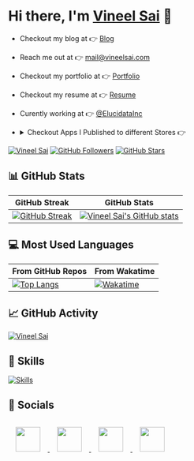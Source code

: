 # Hi there, I'm [Vineel Sai](https://vineelsai.com) 👋

- Checkout my blog at 👉 [Blog](https://vineelsai.com)
- Reach me out at 👉 mail@vineelsai.com
- Checkout my portfolio at 👉 [Portfolio](https://vineelsai.com/portfolio)
- Checkout my resume at 👉 [Resume](https://vineelsai.com/resume/resume.pdf)
- Curently working at 👉 [@ElucidataInc](https://github.com/ElucidataInc)
- <details>
    <summary>Checkout Apps I Published to different Stores 👉</summary>

    |App Name | App Logo | Published Date | Download |
    |---------|----------|----------------|----------|
    | Tic Tac Toe | ![Tic Tac Toe](https://github.com/VsTechDev/Tic-Tac-Toe/blob/main/app/src/main/ic_launcher-web.png?raw=true) | Jan 24, 2020 | [![Play Store](https://play.google.com/intl/en_us/badges/static/images/badges/en_badge_web_generic.png)](https://play.google.com/store/apps/details?id=com.vs.tictactoe) |
    | Sudoku | ![Sudoku](https://github.com/VsTechDev/Sudoku/blob/main/app/src/main/ic_app_icon-playstore.png?raw=true) | Mar 30, 2020 | [![Play Store](https://play.google.com/intl/en_us/badges/static/images/badges/en_badge_web_generic.png)](https://play.google.com/store/apps/details?id=com.vs.sudoku) |
    | Paint | ![Paint](https://github.com/VsTechDev/Paint/blob/main/app/src/main/ic_launcher_icon-playstore.png?raw=true) | Apr 30, 2020 | [![Play Store](https://play.google.com/intl/en_us/badges/static/images/badges/en_badge_web_generic.png)](https://play.google.com/store/apps/details?id=com.vs.paint) |
    | Calculator | ![Calculator](https://github.com/VsTechDev/Calculator/blob/main/app/src/main/ic_launcher-playstore.png?raw=true) | Oct 20, 2020 | [![Play Store](https://play.google.com/intl/en_us/badges/static/images/badges/en_badge_web_generic.png)](https://play.google.com/store/apps/details?id=com.vs.calculator) |
    | Root & SafetyNet Checker | ![Root & SafetyNet Checker](https://github.com/VsTechDev/Root-Checker/blob/main/app/src/main/ic_launcher-playstore.png?raw=true) | Oct 22, 2020 | [![Play Store](https://play.google.com/intl/en_us/badges/static/images/badges/en_badge_web_generic.png)](https://play.google.com/store/apps/details?id=com.vs.rootchecker) |
    | Take Notes | ![Take Notes](https://github.com/VsTechDev/Take-Notes/blob/main/app/src/main/ic_launcher-playstore.png?raw=true) | Dec 25, 2020 | [![Play Store](https://play.google.com/intl/en_us/badges/static/images/badges/en_badge_web_generic.png)](https://play.google.com/store/apps/details?id=com.vs.takenotes) |
    | Direct Message | ![Direct Message](https://github.com/VsTechDev/Direct-Message/blob/main/app/src/main/ic_launcher-playstore.png?raw=true) | Feb 3, 2021 | [![Play Store](https://play.google.com/intl/en_us/badges/static/images/badges/en_badge_web_generic.png)](https://play.google.com/store/apps/details?id=com.vs.direct.message) |
    | VSCoder | ![VSCoder](https://vineelsai.gallerycdn.vsassets.io/extensions/vineelsai/vscoder/1.0.3/1651505300533/Microsoft.VisualStudio.Services.Icons.Default) | Jun 12, 2021 | [![Visual Studio Code](https://cdn.vsassets.io/v/M213_20221206.3/_content/Header/vs-logo.png)](https://marketplace.visualstudio.com/items?itemName=vineelsai.vscoder) |
    | Flapping Fish | ![Flapping Fish](https://play-lh.googleusercontent.com/e3r0O8Jw1_7rD38zeNkko3qp1XMRjS-x9V-NqM_BsBZnuLXTzXT5_XK50FpttBKEIcA=w240-h480-rw) | Jun 17, 2021 | [![Play Store](https://play.google.com/intl/en_us/badges/static/images/badges/en_badge_web_generic.png)](https://play.google.com/store/apps/details?id=com.vs.FlappyBird) |
    | Space Invasion | ![Space Invasion](https://play-lh.googleusercontent.com/RO6HL0yklWCzIRQpgTUQNEr9Nj7Uycn4AlKRFDMSTL9HpODW1vXsIF4W00JQPDbhbuI=w240-h480-rw) | Sep 5, 2021 | [![Play Store](https://play.google.com/intl/en_us/badges/static/images/badges/en_badge_web_generic.png)](https://play.google.com/store/apps/details?id=com.vs.SpaceInvaders) |
    | Fedora WSL | ![Fedora WSL](https://github.com/VsTechDev/Fedora-WSL/blob/main/FedoraWSL-Appx/Assets/Square150x150Logo.scale-400.png?raw=true) | Jan 5, 2023 | [![Microsoft Store](https://developer.microsoft.com/en-us/store/badges/images/English_get-it-from-MS.png)](https://apps.microsoft.com/store/detail/fedora-wsl/9NPCP8DRCHSN) |
    | Arch WSL | ![Arch WSL](https://github.com/VsTechDev/Arch-WSL/blob/main/ArchWSL-Appx/Assets/Square150x150Logo.scale-400.png?raw=true) | Jan 5, 2023 | [![Microsoft Store](https://developer.microsoft.com/en-us/store/badges/images/English_get-it-from-MS.png)](https://apps.microsoft.com/store/detail/arch-wsl/9MZNMNKSM73X) |

</details>

[![Vineel Sai](https://komarev.com/ghpvc/?username=vineelsai26&color=FE9600)](https://vineelsai.com)
[![GitHub Followers](https://img.shields.io/github/followers/vineelsai26?label=Followers&color=FE9600)](https://vineelsai.com)
[![GitHub Stars](https://img.shields.io/github/stars/vineelsai26?label=Stars&color=FE9600)](https://vineelsai.com)

## 📊 GitHub Stats

| GitHub Streak | GitHub Stats|
|-----|-----|
| [![GitHub Streak](https://github-readme-streak-stats.herokuapp.com/?user=vineelsai26&theme=dark)](https://vineelsai.com) | [![Vineel Sai's GitHub stats](https://github-stats.vineelsai.com/api?username=vineelsai26&show_icons=true&count_private=true&theme=dark)](https://vineelsai.com) |

## 💻 Most Used Languages
| From GitHub Repos | From Wakatime |
|-----|-----|
| [![Top Langs](https://github-stats.vineelsai.com/api/top-langs/?username=vineelsai26&layout=compact&langs_count=8&hide=shell,smali&exclude_repo=android_kernel_xiaomi_onclite&theme=dark)](https://vineelsai.com) | [![Wakatime](https://github-stats.vineelsai.com/api/wakatime?username=vineelsai26&layout=compact&langs_count=8&theme=dark)](https://vineelsai.com) |

## 📈 GitHub Activity

[![Vineel Sai](https://github-readme-activity-graph.cyclic.app/graph?username=vineelsai26&bg_color=000000&color=6CE287&line=FFEE4A&point=FE9600)](https://vineelsai.com)

## 🎯 Skills

[![Skills](https://skillicons.dev/icons?i=javascript,nodejs,express,react,nextjs,vite,py,flask,django,cs,go,c,cpp,java,kotlin,html,css,docker,kubernetes,azure,aws,gcp,heroku,vercel,netlify,cloudflare,workers,firebase,mongodb,dynamodb,mysql,git,github,githubactions,linux,bash,vscode,androidstudio,idea,unity,visualstudio&theme=light)](https://vineelsai.com)

## 📱 Socials

<a href="https://instagram.com/vineelsai26">
    <img src="https://skillicons.dev/icons?i=instagram" width="50px" style="padding: 15px"/>
</a>
<a href="https://twitter.com/vineelsai26">
    <img src="https://skillicons.dev/icons?i=twitter" width="50px" style="padding: 15px"/>
</a>
<a href="https://linkedin.com/in/vineelsai26">
    <img src="https://skillicons.dev/icons?i=linkedin" width="50px" style="padding: 15px"/>
</a>
<a href="https://github.com/vineelsai26">
    <img src="https://skillicons.dev/icons?i=github" width="50px" style="padding: 15px"/>
</a>
